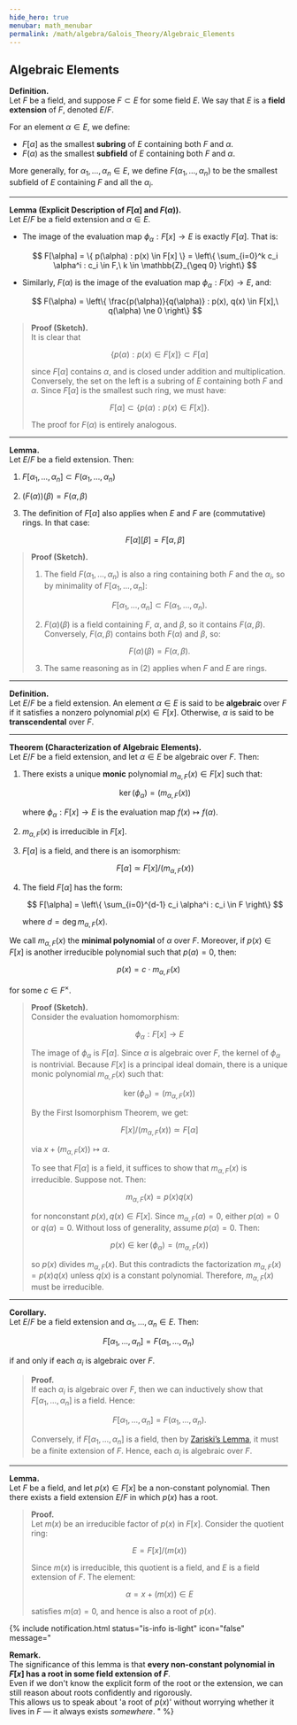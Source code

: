 ```yaml
---
hide_hero: true
menubar: math_menubar
permalink: /math/algebra/Galois_Theory/Algebraic_Elements
---
```

## Algebraic Elements

**Definition.**  
Let $F$ be a field, and suppose $F \subset E$ for some field $E$. We say that $E$ is a **field extension** of $F$, denoted $E/F$.

For an element $\alpha \in E$, we define:
- $F[\alpha]$ as the smallest **subring** of $E$ containing both $F$ and $\alpha$.
- $F(\alpha)$ as the smallest **subfield** of $E$ containing both $F$ and $\alpha$.

More generally, for $\alpha_1, \ldots, \alpha_n \in E$, we define $F(\alpha_1, \ldots, \alpha_n)$ to be the smallest subfield of $E$ containing $F$ and all the $\alpha_i$.

---

**Lemma (Explicit Description of $F[\alpha]$ and $F(\alpha)$).**  
Let $E/F$ be a field extension and $\alpha \in E$.

- The image of the evaluation map $\phi_\alpha : F[x] \to E$ is exactly $F[\alpha]$. That is:

  $$ F[\alpha] = \{ p(\alpha) : p(x) \in F[x] \} = \left\{ \sum_{i=0}^k c_i \alpha^i : c_i \in F,\ k \in \mathbb{Z}_{\geq 0} \right\} $$

- Similarly, $F(\alpha)$ is the image of the evaluation map $\phi_\alpha : F(x) \to E$, and:

  $$ F(\alpha) = \left\{ \frac{p(\alpha)}{q(\alpha)} : p(x), q(x) \in F[x],\ q(\alpha) \ne 0 \right\} $$

> **Proof (Sketch).**  
> It is clear that  
> 
> $$ \{ p(\alpha) : p(x) \in F[x] \} \subset F[\alpha] $$  
> 
> since $F[\alpha]$ contains $\alpha$, and is closed under addition and multiplication. Conversely, the set on the left is a subring of $E$ containing both $F$ and $\alpha$. Since $F[\alpha]$ is the smallest such ring, we must have:
> 
> $$ F[\alpha] \subset \{ p(\alpha) : p(x) \in F[x] \}. $$
> 
> The proof for $F(\alpha)$ is entirely analogous.

---

**Lemma.**  
Let $E/F$ be a field extension. Then:
1. $F[\alpha_1, \ldots, \alpha_n] \subset F(\alpha_1, \ldots, \alpha_n)$  
2. $(F(\alpha))(\beta) = F(\alpha, \beta)$  
3. The definition of $F[\alpha]$ also applies when $E$ and $F$ are (commutative) rings. In that case:

   $$ F[\alpha][\beta] = F[\alpha, \beta] $$

> **Proof (Sketch).**  
> 1. The field $F(\alpha_1, \ldots, \alpha_n)$ is also a ring containing both $F$ and the $\alpha_i$, so by minimality of $F[\alpha_1,\ldots, \alpha_n]$:
>
> $$ F[\alpha_1, \ldots, \alpha_n] \subset F(\alpha_1, \ldots, \alpha_n). $$
>
> 2. $F(\alpha)(\beta)$ is a field containing $F$, $\alpha$, and $\beta$, so it contains $F(\alpha, \beta)$. Conversely, $F(\alpha, \beta)$ contains both $F(\alpha)$ and $\beta$, so:
>
> $$ F(\alpha)(\beta) = F(\alpha, \beta). $$
>
> 3. The same reasoning as in (2) applies when $F$ and $E$ are rings.

---

**Definition.**  
Let $E/F$ be a field extension. An element $\alpha \in E$ is said to be **algebraic** over $F$ if it satisfies a nonzero polynomial $p(x) \in F[x]$. Otherwise, $\alpha$ is said to be **transcendental** over $F$.

---

**Theorem (Characterization of Algebraic Elements).**  
Let $E/F$ be a field extension, and let $\alpha \in E$ be algebraic over $F$. Then:

1. There exists a unique **monic** polynomial $m_{\alpha, F}(x) \in F[x]$ such that:

   $$ \ker(\phi_\alpha) = (m_{\alpha, F}(x)) $$

   where $\phi_\alpha : F[x] \to E$ is the evaluation map $f(x) \mapsto f(\alpha)$.

2. $m_{\alpha, F}(x)$ is irreducible in $F[x]$.

3. $F[\alpha]$ is a field, and there is an isomorphism:

   $$ F[\alpha] \simeq F[x]/(m_{\alpha, F}(x)) $$

4. The field $F[\alpha]$ has the form:

   $$ F[\alpha] = \left\{ \sum_{i=0}^{d-1} c_i \alpha^i : c_i \in F \right\} $$

   where $d = \deg m_{\alpha, F}(x)$.

We call $m_{\alpha, F}(x)$ the **minimal polynomial** of $\alpha$ over $F$. Moreover, if $p(x) \in F[x]$ is another irreducible polynomial such that $p(\alpha) = 0$, then:

$$ p(x) = c \cdot m_{\alpha, F}(x) $$

for some $c \in F^\times$.

> **Proof (Sketch).**  
> Consider the evaluation homomorphism:
>
> $$ \phi_\alpha : F[x] \to E $$
>
> The image of $\phi_\alpha$ is $F[\alpha]$. Since $\alpha$ is algebraic over $F$, the kernel of $\phi_\alpha$ is nontrivial. Because $F[x]$ is a principal ideal domain, there is a unique monic polynomial $m_{\alpha, F}(x)$ such that:
>
> $$ \ker(\phi_\alpha) = (m_{\alpha, F}(x)) $$
>
> By the First Isomorphism Theorem, we get:
>
> $$ F[x]/(m_{\alpha, F}(x)) \simeq F[\alpha] $$
>
> via $x + (m_{\alpha, F}(x)) \mapsto \alpha$.
>
> To see that $F[\alpha]$ is a field, it suffices to show that $m_{\alpha, F}(x)$ is irreducible. Suppose not. Then:
>
> $$ m_{\alpha, F}(x) = p(x) q(x) $$
>
> for nonconstant $p(x), q(x) \in F[x]$. Since $m_{\alpha, F}(\alpha) = 0$, either $p(\alpha) = 0$ or $q(\alpha) = 0$. Without loss of generality, assume $p(\alpha) = 0$. Then:
>
> $$ p(x) \in \ker(\phi_\alpha) = (m_{\alpha, F}(x)) $$
>
> so $p(x)$ divides $m_{\alpha, F}(x)$. But this contradicts the factorization $m_{\alpha, F}(x) = p(x) q(x)$ unless $q(x)$ is a constant polynomial. Therefore, $m_{\alpha, F}(x)$ must be irreducible.

---

**Corollary.**  
Let $E/F$ be a field extension and $\alpha_1, \ldots, \alpha_n \in E$. Then:

$$ F[\alpha_1, \ldots, \alpha_n] = F(\alpha_1, \ldots, \alpha_n) $$

if and only if each $\alpha_i$ is algebraic over $F$.

> **Proof.**  
> If each $\alpha_i$ is algebraic over $F$, then we can inductively show that $F[\alpha_1, \ldots, \alpha_n]$ is a field. Hence:
>
> $$ F[\alpha_1, \ldots, \alpha_n] = F(\alpha_1, \ldots, \alpha_n). $$
>
> Conversely, if $F[\alpha_1, \ldots, \alpha_n]$ is a field, then by [Zariski’s Lemma](https://en.m.wikipedia.org/wiki/Zariski%27s_lemma), it must be a finite extension of $F$. Hence, each $\alpha_i$ is algebraic over $F$.

---

**Lemma.**  
Let $F$ be a field, and let $p(x) \in F[x]$ be a non-constant polynomial. Then there exists a field extension $E/F$ in which $p(x)$ has a root.

> **Proof.**  
> Let $m(x)$ be an irreducible factor of $p(x)$ in $F[x]$. Consider the quotient ring:
>
> $$ E = F[x]/(m(x)) $$
>
> Since $m(x)$ is irreducible, this quotient is a field, and $E$ is a field extension of $F$. The element:
>
> $$ \alpha = x + (m(x)) \in E $$
>
> satisfies $m(\alpha) = 0$, and hence is also a root of $p(x)$.

{% include notification.html 
status="is-info is-light"
icon="false"
message="

**Remark.**  
The significance of this lemma is that **every non-constant polynomial in $F[x]$ has a root in some field extension of $F$**.  
Even if we don't know the explicit form of the root or the extension, we can still reason about roots confidently and rigorously.  
This allows us to speak about 'a root of $p(x)$' without worrying whether it lives in $F$ — it always exists *somewhere*.
" %}